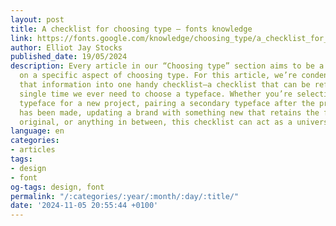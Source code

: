 ```yaml
---
layout: post
title: A checklist for choosing type – fonts knowledge
link: https://fonts.google.com/knowledge/choosing_type/a_checklist_for_choosing_type
author: Elliot Jay Stocks
published_date: 19/05/2024
description: Every article in our “Choosing type” section aims to be a useful guide
  on a specific aspect of choosing type. For this article, we’re condensing all of
  that information into one handy checklist—a checklist that can be referenced every
  single time we ever need to choose a typeface. Whether you’re selecting the first
  typeface for a new project, pairing a secondary typeface after the primary selection
  has been made, updating a brand with something new that retains the feel of the
  original, or anything in between, this checklist can act as a universal guide.
language: en
categories:
- articles
tags:
- design
- font
og-tags: design, font
permalink: "/:categories/:year/:month/:day/:title/"
date: '2024-11-05 20:55:44 +0100'
---
```

